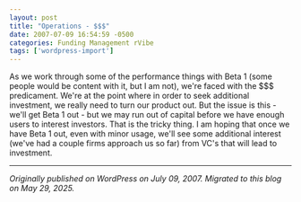 ```yaml
---
layout: post
title: "Operations - $$$"
date: 2007-07-09 16:54:59 -0500
categories: Funding Management rVibe
tags: ['wordpress-import']
---
```


As we work through some of the performance things with Beta 1 (some people would be content with it, but I am not), we're faced with the $$$ predicament. We're at the point where in order to seek additional investment, we really need to turn our product out. But the issue is this - we'll get Beta 1 out - but we may run out of capital before we have enough users to interest investors. That is the tricky thing. I am hoping that once we have Beta 1 out, even with minor usage, we'll see some additional interest (we've had a couple firms approach us so far) from VC's that will lead to investment.

---

*Originally published on WordPress on July 09, 2007. Migrated to this blog on May 29, 2025.*

